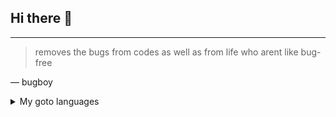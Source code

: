## Hi there 👋


<!--to-do: need to add more details about self-->

---
> removes the bugs from codes as well as from life who arent like bug-free

— bugboy

<details>
<summary>My goto languages</summary>
  
| Rank | THING-TO-RANK |
|-----:|---------------|
|     1| Python              |
|     2| html css              |
|     3| java              |
</details>



<!--
**iambugboy/iambugboy** is a ✨ _special_ ✨ repository because its `README.md` (this file) appears on your GitHub profile.

Here are some ideas to get you started:

- 🔭 I’m currently working on ...
- 🌱 I’m currently learning ...
- 👯 I’m looking to collaborate on ...
- 🤔 I’m looking for help with ...
- 💬 Ask me about ...
- 📫 How to reach me: ...
- 😄 Pronouns: ...
- ⚡ Fun fact: ...
-->
